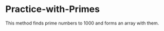Practice-with-Primes
====================

This method finds prime numbers to 1000 and forms an array with them.
